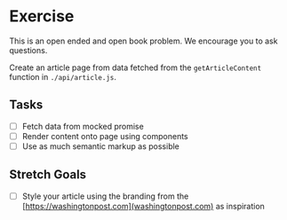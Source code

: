 # Exercise

This is an open ended and open book problem. We encourage you to ask questions.

Create an article page from data fetched from the `getArticleContent` function in `./api/article.js`.

## Tasks

- [ ] Fetch data from mocked promise
- [ ] Render content onto page using components
- [ ] Use as much semantic markup as possible

## Stretch Goals

- [ ] Style your article using the branding from the [https://washingtonpost.com](washingtonpost.com) as inspiration
